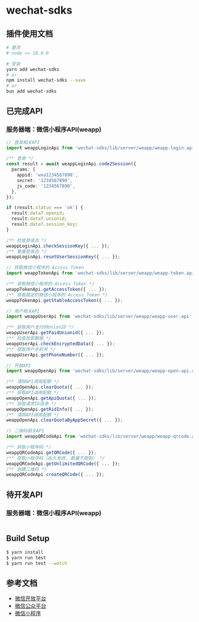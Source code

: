 # wechat-sdks

## 插件使用文档

```bash
# 要求
# node >= 18.0.0

# 安装
yarn add wechat-sdks
# or
npm install wechat-sdks --save
# or
bun add wechat-sdks
```

## 已完成API

### 服务器端：微信小程序API(weapp)

```ts
// 登录相关API
import weappLoginApi from 'wechat-sdks/lib/server/weapp/weapp-login.api';

/** 登录 */
const result = await weappLoginApi.code2Session({
  params: {
    appid: 'wxa1234567890',
    secret: '1234567890',
    js_code: '1234567890',
  },
});

if (result.status === 'ok') {
  result.data?.openid;
  result.data?.unionid;
  result.data?.session_key;
}

/** 检查登录态 */
weappLoginApi.checkSessionKey({ ... });
/** 重置登录态 */
weappLoginApi.resetUserSessionKey({ ... });

// 获取微信小程序的 Access Token
import weappTokenApi from 'wechat-sdks/lib/server/weapp/weapp-token.api ';

/** 获取微信小程序的 Access Token */
weappTokenApi.getAccessToken({ ... });
/** 获取稳定的微信小程序的 Access Token */
weappTokenApi.getStableAccessToken({ ... });

// 用户相关API
import weappUserApi from 'wechat-sdks/lib/server/weapp/weapp-user.api';

/** 获取用户支付的UnionID */
weappUserApi.getPaidUnionid({ ... });
/** 检查加密数据 */
weappUserApi.checkEncryptedData({ ... });
/** 获取用户手机号 */
weappUserApi.getPhoneNumber({ ... });

// 开放API
import weappOpenApi from 'wechat-sdks/lib/server/weapp/weapp-open-api.api';

/** 清除API调用配额 */
weappOpenApi.clearQuota({ ... });
/** 获取API调用配额 */
weappOpenApi.getApiQuota({ ... });
/** 获取请求ID信息 */
weappOpenApi.getRidInfo({ ... });
/** 清除API调用配额 */
weappOpenApi.clearQuotaByAppSecret({ ... });

// 二维码相关API
import weappQRCodeApi from 'wechat-sdks/lib/server/weapp/weapp-qrcode.api';

/** 获取小程序码 */
weappQRCodeApi.getQRCode({ ... });
/** 获取小程序码（永久有效, 数量不限制） */
weappQRCodeApi.getUnlimitedQRCode({ ... });
/** 创建二维码 */
weappQRCodeApi.createQRCode({ ... });
```

## 待开发API

### 服务器端：微信小程序API(weapp)

```ts

```

## Build Setup

``` bash
$ yarn install
$ yarn run test
$ yarn run test --watch
```

## 参考文档

- [微信开放平台](https://open.weixin.qq.com/)
- [微信公众平台](https://mp.weixin.qq.com/)
- [微信小程序](https://developers.weixin.qq.com/miniprogram/dev/)
